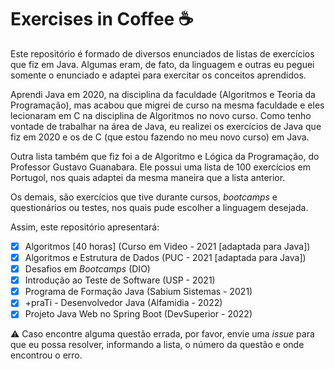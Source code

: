 # Exercises in Coffee ☕
Este repositório é formado de diversos enunciados de listas  de exercícios que fiz em Java. Algumas eram, de fato, da linguagem e outras eu peguei somente o enunciado e adaptei para exercitar os conceitos aprendidos. 

Aprendi Java em 2020, na disciplina da faculdade (Algoritmos e Teoria da Programação), mas acabou que migrei de curso na mesma faculdade e eles lecionaram em C  na disciplina de Algoritmos no novo curso. Como tenho vontade de trabalhar na área de Java, eu realizei os exercícios de Java que fiz em 2020 e os de C (que estou fazendo no meu novo curso) em Java. 

Outra lista também que fiz foi a de Algoritmo e Lógica da Programação, do Professor Gustavo Guanabara. Ele possui uma lista de 100 exercícios em Portugol, nos quais adaptei da mesma maneira que a lista anterior.

Os demais, são exercícios que tive durante cursos, *bootcamps* e questionários ou testes, nos quais pude escolher a linguagem desejada.



Assim, este repositório apresentará:

- [x] Algoritmos [40 horas] (Curso em Video - 2021 [adaptada para Java])
- [x] Algoritmos e Estrutura de Dados (PUC - 2021 [adaptada para Java])
- [x] Desafios em *Bootcamps* (DIO)
- [x] Introdução ao Teste de Software (USP - 2021)
- [x] Programa de Formação Java (Sabium Sistemas - 2021)
- [x] +praTi - Desenvolvedor Java (Alfamidia - 2022)
- [x] Projeto Java Web no Spring Boot (DevSuperior - 2022)

:warning: Caso encontre alguma questão errada, por favor, envie uma *issue* para que eu possa resolver, informando a lista, o número da questão e onde encontrou o erro.

